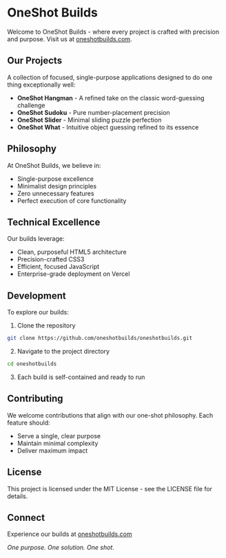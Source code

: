 # OneShot Builds

Welcome to OneShot Builds - where every project is crafted with precision and purpose. Visit us at [oneshotbuilds.com](https://oneshotbuilds.com).

## Our Projects

A collection of focused, single-purpose applications designed to do one thing exceptionally well:

- **OneShot Hangman** - A refined take on the classic word-guessing challenge
- **OneShot Sudoku** - Pure number-placement precision
- **OneShot Slider** - Minimal sliding puzzle perfection
- **OneShot What** - Intuitive object guessing refined to its essence

## Philosophy

At OneShot Builds, we believe in:
- Single-purpose excellence
- Minimalist design principles
- Zero unnecessary features
- Perfect execution of core functionality

## Technical Excellence

Our builds leverage:
- Clean, purposeful HTML5 architecture
- Precision-crafted CSS3
- Efficient, focused JavaScript
- Enterprise-grade deployment on Vercel

## Development

To explore our builds:

1. Clone the repository
```bash
git clone https://github.com/oneshotbuilds/oneshotbuilds.git
```

2. Navigate to the project directory
```bash
cd oneshotbuilds
```

3. Each build is self-contained and ready to run

## Contributing

We welcome contributions that align with our one-shot philosophy. Each feature should:
- Serve a single, clear purpose
- Maintain minimal complexity
- Deliver maximum impact

## License

This project is licensed under the MIT License - see the LICENSE file for details.

## Connect

Experience our builds at [oneshotbuilds.com](https://oneshotbuilds.com)

*One purpose. One solution. One shot.* 